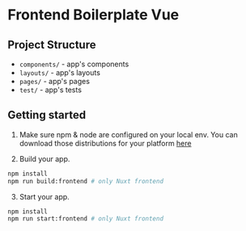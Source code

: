 # Frontend Boilerplate Vue

## Project Structure

- `components/` - app's components
- `layouts/` - app's layouts
- `pages/` - app's pages
- `test/` - app's tests

## Getting started

1. Make sure npm & node are configured on your local env. You can download those distributions for your platform [here](https://nodejs.org/en/download/)

2. Build your app.

```bash
npm install
npm run build:frontend # only Nuxt frontend
```

3. Start your app.

```bash
npm install
npm run start:frontend # only Nuxt frontend
```
